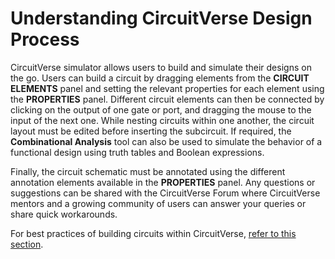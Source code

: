 
# Understanding CircuitVerse Design Process

CircuitVerse simulator allows users to build and simulate their designs on the go. Users can build a circuit by dragging elements from the **CIRCUIT ELEMENTS** panel and setting the relevant properties for each element using the **PROPERTIES** panel. Different circuit elements can then be connected by clicking on the output of one gate or port, and dragging the mouse to the input of the next one. While nesting circuits within one another, the circuit layout must be edited before inserting the subcircuit. If required, the **Combinational Analysis** tool can also be used to simulate the behavior of a functional design using truth tables and Boolean expressions.

Finally, the circuit schematic must be annotated using the different annotation elements available in the **PROPERTIES** panel. Any questions or suggestions can be shared with the CircuitVerse Forum where CircuitVerse mentors and a growing community of users can answer your queries or share quick workarounds.

For best practices of building circuits within CircuitVerse, [refer to this section](https://docs.google.com/document/d/1r6U41Ss45OxHguvJBaegwHlOAjaA0QhlLjWUZabHnFI/edit#heading=h.c30q4qmgvb4j).

